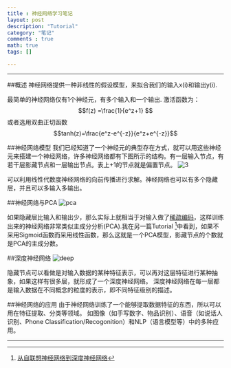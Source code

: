 ```yaml
---
title : 神经网络学习笔记
layout: post
description: "Tutorial"
category: "笔记"
comments : true
math: true
tags: []

---
```


---

##概述
神经网络提供一种非线性的假设模型，来拟合我们的输入x(i)和输出y(i).

最简单的神经网络仅有1个神经元，有多个输入和一个输出.
激活函数为：
$$f(z) =\frac{1}{e^z+1} $$
或者选用双曲正切函数
$$tanh(z)=\frac{e^z-e^{-z}}{e^z+e^{-z}}$$

##神经网络模型
我们已经知道了一个神经元的典型存在方式，就可以用这些神经元来搭建一个神经网络，许多神经网络都有下图所示的结构。有一层输入节点，有若干层影藏节点和一层输出节点。表上+1的节点就是偏置节点。
![3](http://img.blog.csdn.net/20130612173744656)

可以利用线性代数度神经网络的向前传播进行求解。神经网络也可以有多个隐藏层，并且可以多输入多输出。

##神经网络与PCA
![pca](http://ufldl.stanford.edu/wiki/images/thumb/f/f9/Autoencoder636.png/400px-Autoencoder636.png)

如果隐藏层比输入和输出少，那么实际上就相当于对输入做了[稀疏编码](http://ufldl.stanford.edu/wiki/index.php/自编码算法与稀疏性)，这样训练出来的神经网络非常类似主成分分析(PCA).我在另一篇Tutorial [^1]中看到，如果不采用Sigmoid函数而采用线性函数，那么这就是一个PCA模型，影藏节点的个数就是PCA的主成分数。


##深度神经网络
![deep](http://img.blog.csdn.net/20130612173757031)

隐藏节点可以看做是对输入数据的某种特征表示，可以再对这层特征进行某种抽象，如果这样有很多层，就形成了一个深度神经网络。
深度神经网络在每一层都是输入数据在不同概念的粒度的表示，即不同特征级别的描述。

##神经网络的应用
由于神经网络训练了一个能够提取数据特征的东西，所以可以用在特征提取、分类等领域。
如图像（如手写数字、物品识别）、语音（如说话人识别、Phone Classification/Recogonition）和NLP（语言模型等）中的多种应用。

___
[^1]:[从自联想神经网络到深度神经网络](http://blog.csdn.net/celerychen2009/article/details/9079715)